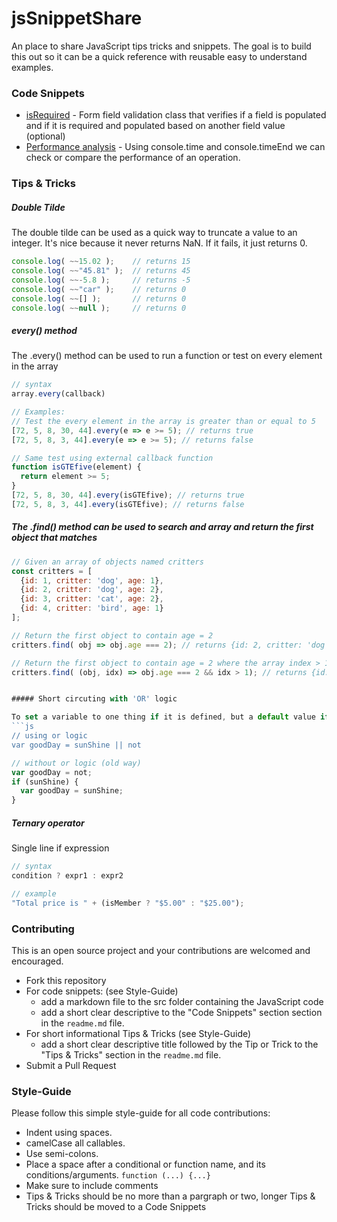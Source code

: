 # jsSnippetShare
An place to share JavaScript tips tricks and snippets. The goal is to build this out so it can be a quick reference with reusable easy to understand examples.

### Code Snippets
* [isRequired] - Form field validation class that verifies if a field is populated and if it is required and populated based on another field value (optional)
* [Performance analysis] - Using console.time and console.timeEnd we can check or compare the performance of an operation.

### Tips & Tricks

##### Double Tilde

The double tilde can be used as a quick way to truncate a value to an integer.
It's nice because it never returns NaN. If it fails, it just returns 0.

```js
console.log( ~~15.02 );    // returns 15
console.log( ~~"45.81" );  // returns 45
console.log( ~~-5.8 );     // returns -5
console.log( ~~"car" );    // returns 0
console.log( ~~[] );       // returns 0
console.log( ~~null );     // returns 0
```

##### every() method

The .every() method can be used to run a function or test on every element in the array
```js
// syntax
array.every(callback)
```
```js
// Examples:
// Test the every element in the array is greater than or equal to 5
[72, 5, 8, 30, 44].every(e => e >= 5); // returns true
[72, 5, 8, 3, 44].every(e => e >= 5); // returns false

// Same test using external callback function
function isGTEfive(element) {
  return element >= 5;
}
[72, 5, 8, 30, 44].every(isGTEfive); // returns true
[72, 5, 8, 3, 44].every(isGTEfive); // returns false
```

##### The .find() method can be used to search and array and return the first object that matches
```js
// Given an array of objects named critters
const critters = [
  {id: 1, critter: 'dog', age: 1},
  {id: 2, critter: 'dog', age: 2},
  {id: 3, critter: 'cat', age: 2},
  {id: 4, critter: 'bird', age: 1}
];

// Return the first object to contain age = 2
critters.find( obj => obj.age === 2); // returns {id: 2, critter: 'dog', age: 2}

// Return the first object to contain age = 2 where the array index > 1
critters.find( (obj, idx) => obj.age === 2 && idx > 1); // returns {id: 3, critter: "cat", age: 2}


##### Short circuting with 'OR' logic

To set a variable to one thing if it is defined, but a default value if it is not.
```js
// using or logic
var goodDay = sunShine || not
```
```js
// without or logic (old way)
var goodDay = not;
if (sunShine) {
  var goodDay = sunShine;
}
```

##### Ternary operator

Single line if expression

```js
// syntax
condition ? expr1 : expr2
```
```js
// example
"Total price is " + (isMember ? "$5.00" : "$25.00");
```

### Contributing ##
This is an open source project and your contributions are welcomed and encouraged.

- Fork this repository
- For code snippets: (see Style-Guide)
   - add a markdown file to the src folder containing the JavaScript code
   - add a short clear descriptive to the "Code Snippets" section section in the `readme.md` file.
- For short informational Tips & Tricks (see Style-Guide)
   - add a short clear descriptive title followed by the Tip or Trick to the "Tips & Tricks" section in the `readme.md` file.
- Submit a Pull Request

### Style-Guide ###
Please follow this simple style-guide for all code contributions:

* Indent using spaces.
* camelCase all callables.
* Use semi-colons.
* Place a space after a conditional or function name, and its conditions/arguments. `function (...) {...}`
* Make sure to include comments
* Tips & Tricks should be no more than a pargraph or two, longer Tips & Tricks should be moved to a Code Snippets

[isRequired]: <https://github.com/jwalker724/jsSnippetShare/blob/master/src/isrequired.md>
[Performance analysis]: <https://github.com/jwalker724/jsSnippetShare/blob/master/src/performance.md>
